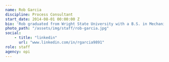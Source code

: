 ```yaml
---
name: Rob Garcia
discipline: Process Consultant
start_date: 2014-08-01 00:00:00 Z
bio: 'Rob graduated from Wright State University with a B.S. in Mechanical Engineering and moved to Louisville in 2013. His first position out of college was as an engineer with Hussey Copper. There he developed a passion for continuous improvement, lean principles, and project management. In 2014, he accepted an engineering position with Louisville Metro Government’s Air Pollution Control District. During his time at the District, he refined his skills by completing Louisville Metro’s Project Management and Lean training.'
photo_path: "/assets/img/staff/rob-garcia.jpg"
social:
    - title: "linkedin"
      url: "www.linkedin.com/in/rgarcia9891"
role: staff
agency: opi
---
```

